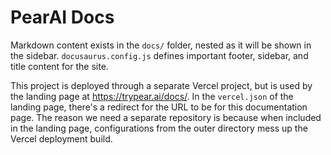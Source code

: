 # PearAI Docs

Markdown content exists in the `docs/` folder, nested as it will be shown in the sidebar. `docusaurus.config.js` defines important footer, sidebar, and title content for the site.

This project is deployed through a separate Vercel project, but is used by the landing page at https://trypear.ai/docs/. In the `vercel.json` of the landing page, there's a redirect for the URL to be for this documentation page.
The reason we need a separate repository is because when included in the landing page, configurations from the outer directory mess up the Vercel deployment build.

